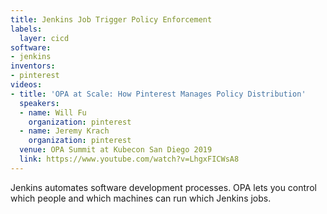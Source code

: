 ```yaml
---
title: Jenkins Job Trigger Policy Enforcement
labels:
  layer: cicd
software:
- jenkins
inventors:
- pinterest
videos:
- title: 'OPA at Scale: How Pinterest Manages Policy Distribution'
  speakers:
  - name: Will Fu
    organization: pinterest
  - name: Jeremy Krach
    organization: pinterest
  venue: OPA Summit at Kubecon San Diego 2019
  link: https://www.youtube.com/watch?v=LhgxFICWsA8
---
```

Jenkins automates software development processes.  OPA lets you control which people and which machines can run which Jenkins jobs.
